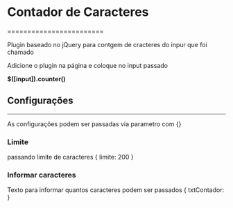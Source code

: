 # Contador de Caracteres
========================

Plugin baseado no jQuery para contgem de cracteres do inpur que foi chamado

Adicione o plugin na página e coloque no input passado

**$([input]).counter()**

## Configurações
-----------------------
As configurações podem ser passadas via parametro com {}

### Limite
passando limite de caracteres
{
  limite: 200
}

### Informar caracteres
Texto para informar quantos caracteres podem ser passados
{
  txtContador: 
}

